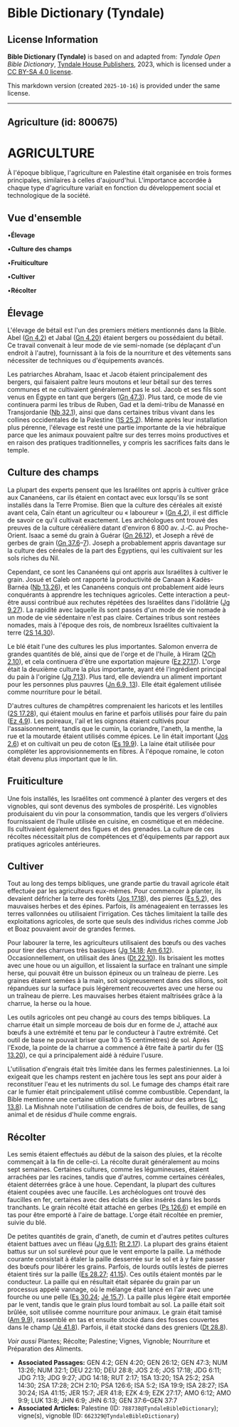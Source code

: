 # Bible Dictionary (Tyndale)

## License Information

**Bible Dictionary (Tyndale)** is based on and adapted from: _Tyndale Open Bible Dictionary_, [Tyndale House Publishers](https://tyndaleopenresources.com/), 2023, which is licensed under a [CC BY-SA 4.0 license](https://creativecommons.org/licenses/by-sa/4.0/legalcode.en).

This markdown version (created `2025-10-16`) is provided under the same license.



--------------------------------

## Agriculture (id: 800675)

AGRICULTURE
===========

À l'époque biblique, l'agriculture en Palestine était organisée en trois formes principales, similaires à celles d'aujourd'hui. L'importance accordée à chaque type d'agriculture variait en fonction du développement social et technologique de la société.

Vue d'ensemble
--------------

•**Élevage**

•**Culture des champs**

•**Fruiticulture**

•**Cultiver**

•**Récolter**

Élevage
-------

L'élevage de bétail est l'un des premiers métiers mentionnés dans la Bible. Abel ([Gn 4\.2](https://ref.ly/Gen4:2)) et Jabal ([Gn 4\.20](https://ref.ly/Gen4:20)) étaient bergers ou possédaient du bétail. Ce travail convenait à leur mode de vie semi\-nomade (se déplaçant d'un endroit à l'autre), fournissant à la fois de la nourriture et des vêtements sans nécessiter de techniques ou d'équipements avancés.

Les patriarches Abraham, Isaac et Jacob étaient principalement des bergers, qui faisaient paître leurs moutons et leur bétail sur des terres communes et ne cultivaient généralement pas le sol. Jacob et ses fils sont venus en Égypte en tant que bergers ([Gn 47\.3](https://ref.ly/Gen47:3)). Plus tard, ce mode de vie continuera parmi les tribus de Ruben, Gad et la demi\-tribu de Manassé en Transjordanie ([Nb 32\.1](https://ref.ly/Num32:1)), ainsi que dans certaines tribus vivant dans les collines occidentales de la Palestine ([1S 25\.2](https://ref.ly/1Sam25:2)). Même après leur installation plus pérenne, l'élevage est resté une partie importante de la vie hébraïque parce que les animaux pouvaient paître sur des terres moins productives et en raison des pratiques traditionnelles, y compris les sacrifices faits dans le temple.

Culture des champs
------------------

La plupart des experts pensent que les Israélites ont appris à cultiver grâce aux Cananéens, car ils étaient en contact avec eux lorsqu'ils se sont installés dans la Terre Promise. Bien que la culture des céréales ait existé avant cela, Caïn étant un agriculteur ou « laboureur » ([Gn 4\.2](https://ref.ly/Gen4:2)), il est difficle de savoir ce qu'il cultivait exactement. Les archéologues ont trouvé des preuves de la culture céréalière datant d'environ 6 800 av. J.‑C. au Proche\-Orient. Isaac a semé du grain à Guérar ([Gn 26\.12](https://ref.ly/Gen26:12)), et Joseph a rêvé de gerbes de grain ([Gn 37\.6](https://ref.ly/Gen37:6-Gen37:7)–[7](https://ref.ly/Gen37:6-Gen37:7)). Joseph a probablement appris davantage sur la culture des céréales de la part des Égyptiens, qui les cultivaient sur les sols riches du Nil.

Cependant, ce sont les Cananéens qui ont appris aux Israélites à cultiver le grain. Josué et Caleb ont rapporté la productivité de Canaan à Kadès\-Barnéa ([Nb 13\.26](https://ref.ly/Num13:26)), et les Cananéens conquis ont probablement aidé leurs conquérants à apprendre les techniques agricoles. Cette interaction a peut\-être aussi contribué aux rechutes répétées des Israélites dans l'idolâtrie ([Jg 9\.27](https://ref.ly/Judg9:27)). La rapidité avec laquelle ils sont passés d'un mode de vie nomade à un mode de vie sédentaire n'est pas claire. Certaines tribus sont restées nomades, mais à l'époque des rois, de nombreux Israélites cultivaient la terre ([2S 14\.30](https://ref.ly/2Sam14:30)).

Le blé était l'une des cultures les plus importantes. Salomon enverra de grandes quantités de blé, ainsi que de l'orge et de l'huile, à Hiram ([2Ch 2\.10](https://ref.ly/2Chr2:10)), et cela continuera d'être une exportation majeure ([Ez 27\.17](https://ref.ly/Ezek27:17)). L'orge était la deuxième culture la plus importante, ayant été l'ingrédient principal du pain à l'origine ([Jg 7\.13](https://ref.ly/Judg7:13)). Plus tard, elle deviendra un aliment important pour les personnes plus pauvres ([Jn 6\.9, 13](https://ref.ly/John6:9,John6:13)). Elle était également utilisée comme nourriture pour le bétail.

D'autres cultures de champêtres comprenaient les haricots et les lentilles ([2S 17\.28](https://ref.ly/2Sam17:28)), qui étaient moulus en farine et parfois utilisés pour faire du pain ([Ez 4\.9](https://ref.ly/Ezek4:9)). Les poireaux, l'ail et les oignons étaient cultivés pour l'assaisonnement, tandis que le cumin, la coriandre, l'aneth, la menthe, la rue et la moutarde étaient utilisés comme épices. Le lin était important ([Jos 2\.6](https://ref.ly/Josh2:6)) et on cultivait un peu de coton ([Es 19\.9](https://ref.ly/Isa19:9)). La laine était utilisée pour compléter les approvisionnements en fibres. À l'époque romaine, le coton était devenu plus important que le lin.

Fruiticulture
-------------

Une fois installés, les Israélites ont commencé à planter des vergers et des vignobles, qui sont devenus des symboles de prospérité. Les vignobles produisaient du vin pour la consommation, tandis que les vergers d'oliviers fournissaient de l'huile utilisée en cuisine, en cosmétique et en médecine. Ils cultivaient également des figues et des grenades. La culture de ces récoltes nécessitait plus de compétences et d'équipements par rapport aux pratiques agricoles antérieures.

Cultiver
--------

Tout au long des temps bibliques, une grande partie du travail agricole était effectuée par les agriculteurs eux\-mêmes. Pour commencer à planter, ils devaient défricher la terre des forêts ([Jos 17\.18](https://ref.ly/Josh17:18)), des pierres ([Es 5\.2](https://ref.ly/Isa5:2)), des mauvaises herbes et des épines. Parfois, ils aménageaient en terrasses les terres vallonnées ou utilisaient l'irrigation. Ces tâches limitaient la taille des exploitations agricoles, de sorte que seuls des individus riches comme Job et Boaz pouvaient avoir de grandes fermes.

Pour labourer la terre, les agriculteurs utilisaient des bœufs ou des vaches pour tirer des charrues très basiques ([Jg 14\.18](https://ref.ly/Judg14:18); [Am 6\.12](https://ref.ly/Amos6:12)). Occasionnellement, on utilisait des ânes ([Dt 22\.10](https://ref.ly/Deut22:10)). Ils brisaient les mottes avec une houe ou un aiguillon, et lissaient la surface en traînant une simple herse, qui pouvait être un buisson épineux ou un traîneau de pierre. Les graines étaient semées à la main, soit soigneusement dans des sillons, soit répandues sur la surface puis légèrement recouvertes avec une herse ou un traîneau de pierre. Les mauvaises herbes étaient maîtrisées grâce à la charrue, la herse ou la houe.

Les outils agricoles ont peu changé au cours des temps bibliques. La charrue était un simple morceau de bois dur en forme de J, attaché aux bœufs à une extrémité et tenu par le conducteur à l'autre extrémité. Cet outil de base ne pouvait briser que 10 à 15 centimètres) de sol. Après l'Exode, la pointe de la charrue a commencé à être faite à partir du fer ([1S 13\.20](https://ref.ly/1Sam13:20)), ce qui a principalement aidé à réduire l'usure.

L'utilisation d'engrais était très limitée dans les fermes palestiniennes. La loi exigeait que les champs restent en jachère tous les sept ans pour aider à reconstituer l'eau et les nutriments du sol. Le fumage des champs était rare car le fumier était principalement utilisé comme combustible. Cependant, la Bible mentionne une certaine utilisation de fumier autour des arbres ([Lc 13\.8](https://ref.ly/Luke13:8)). La Mishnah note l'utilisation de cendres de bois, de feuilles, de sang animal et de résidus d'huile comme engrais.

Récolter
--------

Les semis étaient effectués au début de la saison des pluies, et la récolte commençait à la fin de celle\-ci. La récolte durait généralement au moins sept semaines. Certaines cultures, comme les légumineuses, étaient arrachées par les racines, tandis que d'autres, comme certaines céréales, étaient déterrées grâce à une houe. Cependant, la plupart des cultures étaient coupées avec une faucille. Les archéologues ont trouvé des faucilles en fer, certaines avec des éclats de silex insérés dans les bords tranchants. Le grain récolté était attaché en gerbes ([Ps 126\.6](https://ref.ly/Ps126:6)) et empilé en tas pour être emporté à l'aire de battage. L'orge était récoltée en premier, suivie du blé.

De petites quantités de grain, d'aneth, de cumin et d'autres petites cultures étaient battues avec un fléau ([Jg 6\.11](https://ref.ly/Judg6:11); [Rt 2\.17](https://ref.ly/Ruth2:17)). La plupart des grains étaient battus sur un sol surélevé pour que le vent emporte la paille. La méthode courante consistait à étaler la paille desserrée sur le sol et à y faire passer des bœufs pour libérer les grains. Parfois, de lourds outils lestés de pierres étaient tirés sur la paille ([Es 28\.27](https://ref.ly/Isa28:27); [41\.15](https://ref.ly/Isa41:15)). Ces outils étaient montés par le conducteur. La paille qui en résultait était séparée du grain par un processus appelé vannage, où le mélange était lancé en l'air avec une fourche ou une pelle ([Es 30\.24](https://ref.ly/Isa30:24); [Jé 15\.7](https://ref.ly/Jer15:7)). La paille plus légère était emportée par le vent, tandis que le grain plus lourd tombait au sol. La paille était soit brûlée, soit utilisée comme nourriture pour animaux. Le grain était tamisé ([Am 9\.9](https://ref.ly/Amos9:9)), rassemblé en tas et ensuite stocké dans des fosses couvertes dans le champ ([Jé 41\.8](https://ref.ly/Jer41:8)). Parfois, il était stocké dans des greniers ([Dt 28\.8](https://ref.ly/Deut28:8)).

*Voir aussi* Plantes; Récolte; Palestine; Vignes, Vignoble; Nourriture et Préparation des Aliments.

* **Associated Passages:** GEN 4:2; GEN 4:20; GEN 26:12; GEN 47:3; NUM 13:26; NUM 32:1; DEU 22:10; DEU 28:8; JOS 2:6; JOS 17:18; JDG 6:11; JDG 7:13; JDG 9:27; JDG 14:18; RUT 2:17; 1SA 13:20; 1SA 25:2; 2SA 14:30; 2SA 17:28; 2CH 2:10; PSA 126:6; ISA 5:2; ISA 19:9; ISA 28:27; ISA 30:24; ISA 41:15; JER 15:7; JER 41:8; EZK 4:9; EZK 27:17; AMO 6:12; AMO 9:9; LUK 13:8; JHN 6:9; JHN 6:13; GEN 37:6–GEN 37:7
* **Associated Articles:** Palestine (ID: `788738@TyndaleBibleDictionary`); vigne(s), vignoble (ID: `662329@TyndaleBibleDictionary`)

